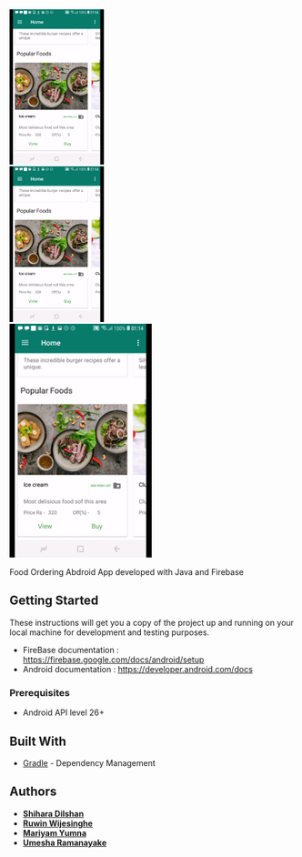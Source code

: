 <div>
	<div style="width:33%"><img alt="systemOverview" src="https://raw.githubusercontent.com/Shihara-Dilshan/img/master/gifmaker_20201002012701.gif" hight="400px" width="250px"></img></div> 
	<div style="width:33%"><img alt="systemOverview" src="https://raw.githubusercontent.com/Shihara-Dilshan/img/master/gifmaker_20201002012701.gif" hight="400px" width="250px"></img></div> 
	<div style="width:auto"><img alt="systemOverview" src="https://raw.githubusercontent.com/Shihara-Dilshan/img/master/gifmaker_20201002012701.gif" hight="400px" width="250px"></img></div> 

</div>

Food Ordering Abdroid App developed with Java and Firebase

## Getting Started

These instructions will get you a copy of the project up and running on your local machine for development and testing purposes.

* FireBase documentation : https://firebase.google.com/docs/android/setup
* Android documentation : https://developer.android.com/docs

### Prerequisites

* Android API level 26+


## Built With

* [Gradle](https://gradle.org/) - Dependency Management


## Authors

* **[Shihara Dilshan](https://github.com/Shihara-Dilshan)**
* **[Ruwin Wijesinghe](https://github.com/ruvinwijesinghe)**
* **[Mariyam Yumna](https://github.com/Maryam-Yumna)**
* **[Umesha Ramanayake](https://github.com/umesha-D)**

